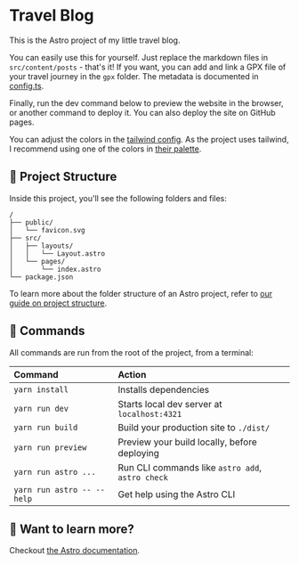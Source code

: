 # Travel Blog

This is the Astro project of my little travel blog.

You can easily use this for yourself. Just replace the markdown files in `src/content/posts` - that's it!
If you want, you can add and link a GPX file of your travel journey in the `gpx` folder.
The metadata is documented in [config.ts](src/content/config.ts).

Finally, run the dev command below to preview the website in the browser, or another command to deploy it.
You can also deploy the site on GitHub pages.

You can adjust the colors in the [tailwind config](tailwind.config.mts). As the project uses tailwind, I recommend using one of the
colors in [their palette](https://tailwindcss.com/docs/customizing-colors).

## 🚀 Project Structure

Inside this project, you'll see the following folders and files:

```text
/
├── public/
│   └── favicon.svg
├── src/
│   ├── layouts/
│   │   └── Layout.astro
│   └── pages/
│       └── index.astro
└── package.json
```

To learn more about the folder structure of an Astro project, refer to [our guide on project structure](https://docs.astro.build/en/basics/project-structure/).

## 🧞 Commands

All commands are run from the root of the project, from a terminal:

| Command                    | Action                                           |
|:---------------------------| :----------------------------------------------- |
| `yarn install`             | Installs dependencies                            |
| `yarn run dev`             | Starts local dev server at `localhost:4321`      |
| `yarn run build`           | Build your production site to `./dist/`          |
| `yarn run preview`         | Preview your build locally, before deploying     |
| `yarn run astro ...`       | Run CLI commands like `astro add`, `astro check` |
| `yarn run astro -- --help` | Get help using the Astro CLI                     |

## 👀 Want to learn more?

Checkout [the Astro documentation](https://docs.astro.build).
